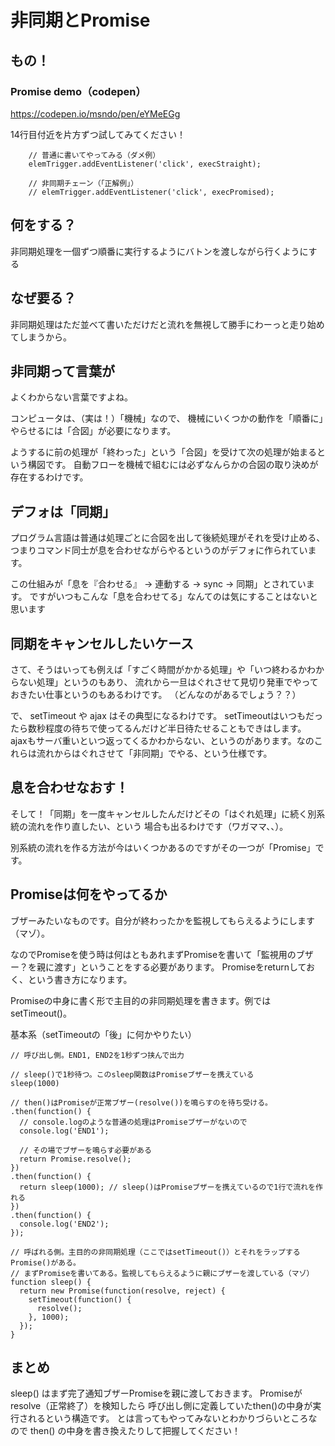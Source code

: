 # 非同期とPromise


## もの！
### Promise demo（codepen）
<a href="https://codepen.io/msndo/pen/eYMeEGg" target="_blank">https://codepen.io/msndo/pen/eYMeEGg</a>


14行目付近を片方ずつ試してみてください！

```
    // 普通に書いてやってみる（ダメ例）
    elemTrigger.addEventListener('click', execStraight);

    // 非同期チェーン（「正解例」）
    // elemTrigger.addEventListener('click', execPromised);
```

## 何をする？
非同期処理を一個ずつ順番に実行するようにバトンを渡しながら行くようにする

## なぜ要る？
非同期処理はただ並べて書いただけだと流れを無視して勝手にわーっと走り始めてしまうから。

## 非同期って言葉が
よくわからない言葉ですよね。

コンピュータは、（実は！）「機械」なので、
機械にいくつかの動作を「順番に」やらせるには「合図」が必要になります。

ようするに前の処理が「終わった」という「合図」を受けて次の処理が始まるという構図です。
自動フローを機械で組むには必ずなんらかの合図の取り決めが存在するわけです。

## デフォは「同期」
プログラム言語は普通は処理ごとに合図を出して後続処理がそれを受け止める、
つまりコマンド同士が息を合わせながらやるというのがデフォに作られています。

この仕組みが「息を『合わせる』 → 連動する → sync → 同期」とされています。
ですがいつもこんな「息を合わせてる」なんてのは気にすることはないと思います

## 同期をキャンセルしたいケース
さて、そうはいっても例えば「すごく時間がかかる処理」や「いつ終わるかわからない処理」というのもあり、
流れから一旦はぐれさせて見切り発車でやっておきたい仕事というのもあるわけです。
（どんなのがあるでしょう？？）

で、 setTimeout や ajax はその典型になるわけです。
setTimeoutはいつもだったら数秒程度の待ちで使ってるんだけど半日待たせることもできはします。
ajaxもサーバ重いといつ返ってくるかわからない、というのがあります。なのこれらは流れからはぐれさせて「非同期」でやる、という仕様です。

## 息を合わせなおす！
そして！「同期」を一度キャンセルしたんだけどその「はぐれ処理」に続く別系統の流れを作り直したい、という
場合も出るわけです（ワガママ、、）。

別系統の流れを作る方法が今はいくつかあるのですがその一つが「Promise」です。


## Promiseは何をやってるか
ブザーみたいなものです。自分が終わったかを監視してもらえるようにします（マゾ）。

なのでPromiseを使う時は何はともあれまずPromiseを書いて「監視用のブザー？を親に渡す」ということをする必要があります。
Promiseをreturnしておく、という書き方になります。

Promiseの中身に書く形で主目的の非同期処理を書きます。例ではsetTimeout()。


基本系（setTimeoutの「後」に何かやりたい）

```
// 呼び出し側。END1, END2を1秒ずつ挟んで出力

// sleep()で1秒待つ。このsleep関数はPromiseブザーを携えている
sleep(1000)

// then()はPromiseが正常ブザー(resolve())を鳴らすのを待ち受ける。
.then(function() {
  // console.logのような普通の処理はPromiseブザーがないので
  console.log('END1');

  // その場でブザーを鳴らす必要がある
  return Promise.resolve();
})
.then(function() {
  return sleep(1000); // sleep()はPromiseブザーを携えているので1行で流れを作れる
})
.then(function() {
  console.log('END2');
});

// 呼ばれる側。主目的の非同期処理（ここではsetTimeout()）とそれをラップするPromise()がある。
// まずPromiseを書いてある。監視してもらえるように親にブザーを渡している（マゾ）
function sleep() {
  return new Promise(function(resolve, reject) {
    setTimeout(function() {
      resolve();
    }, 1000);
  });
}
```

## まとめ
sleep() はまず完了通知ブザーPromiseを親に渡しておきます。
Promiseが resolve（正常終了）を検知したら
呼び出し側に定義していたthen()の中身が実行されるという構造です。
とは言ってもやってみないとわかりづらいところなので then() の中身を書き換えたりして把握してください！
